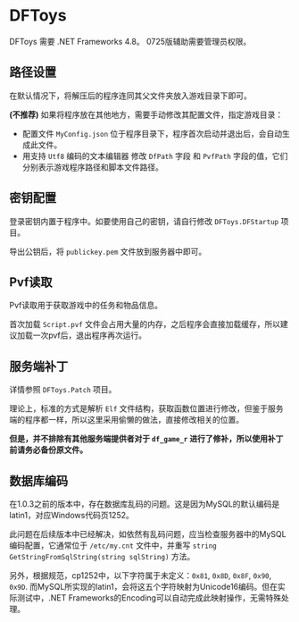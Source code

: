 # DFToys

DFToys 需要 .NET Frameworks 4.8。
0725版辅助需要管理员权限。

## 路径设置

在默认情况下，将解压后的程序连同其父文件夹放入游戏目录下即可。

**(不推荐)** 如果将程序放在其他地方，需要手动修改其配置文件，指定游戏目录：
- 配置文件 `MyConfig.json` 位于程序目录下，程序首次启动并退出后，会自动生成此文件。
- 用支持 `Utf8` 编码的文本编辑器 修改 `DfPath` 字段 和 `PvfPath` 字段的值，它们分别表示游戏程序路径和脚本文件路径。 

## 密钥配置

登录密钥内置于程序中。如要使用自己的密钥，请自行修改 `DFToys.DFStartup` 项目。

导出公钥后，将 `publickey.pem` 文件放到服务器中即可。


## Pvf读取

Pvf读取用于获取游戏中的任务和物品信息。

首次加载 `Script.pvf` 文件会占用大量的内存，之后程序会直接加载缓存，所以建议加载一次pvf后，退出程序再次运行。

## 服务端补丁

详情参照 `DFToys.Patch` 项目。

理论上，标准的方式是解析 `Elf` 文件结构，获取函数位置进行修改，但鉴于服务端的程序都一样，所以这里采用偷懒的做法，直接修改相关的位置。

**但是，并不排除有其他服务端提供者对于 `df_game_r` 进行了修补，所以使用补丁前请务必备份原文件。**
 
## 数据库编码

在1.0.3之前的版本中，存在数据库乱码的问题。这是因为MySQL的默认编码是latin1，对应Windows代码页1252。

此问题在后续版本中已经解决，如依然有乱码问题，应当检查服务器中的MySQL编码配置，它通常位于 `/etc/my.cnt` 文件中，并重写 `string GetStringFromSqlString(string sqlString)` 方法。

另外，根据规范，cp1252中，以下字符属于未定义：`0x81`, `0x8D`, `0x8F`, `0x90`, `0x9D`. 而MySQL所实现的latin1，会将这五个字符映射为Unicode16编码。但在实际测试中，.NET Frameworks的Encoding可以自动完成此映射操作，无需特殊处理。
